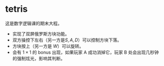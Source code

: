 # tetris

这是数字逻辑课的期末大程。
+ 实现了双屏俄罗斯方块功能。
+ 双方操控下左右（另一方是$S,A,D$）可以控制方块下落。
+ 方块按上（另一方是 $W$）可以旋转。
+ 会有 $1 \times 1$ 的 bonus 出现，如果玩家 A 成功消掉它，玩家 B 处会出现几秒钟的强制炫光，影响其判断。

